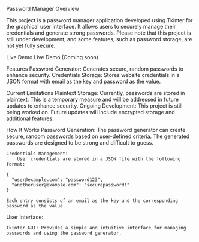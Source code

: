 Password Manager
Overview

This project is a password manager application developed using Tkinter for the graphical user interface. It allows users to securely manage their credentials and generate strong passwords. Please note that this project is still under development, and some features, such as password storage, are not yet fully secure.

Live Demo
Live Demo (Coming soon)

Features
    Password Generator: Generates secure, random passwords to enhance security.
    Credentials Storage: Stores website credentials in a JSON format with email as the key and password as the value.

Current Limitations
    Plaintext Storage: Currently, passwords are stored in plaintext. This is a temporary measure and will be addressed in future updates to enhance security.
    Ongoing Development: This project is still being worked on. Future updates will include encrypted storage and additional features.

How It Works
    Password Generation:
        The password generator can create secure, random passwords based on user-defined criteria.
        The generated passwords are designed to be strong and difficult to guess.

    Credentials Management:
        User credentials are stored in a JSON file with the following format:

    {
      "user@example.com": "password123",
      "anotheruser@example.com": "securepassword!"
    }

    Each entry consists of an email as the key and the corresponding password as the value.

User Interface:

    Tkinter GUI: Provides a simple and intuitive interface for managing passwords and using the password generator.
